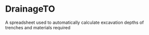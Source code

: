 # DrainageTO
A spreadsheet used to automatically calculate excavation depths of trenches and materials required
